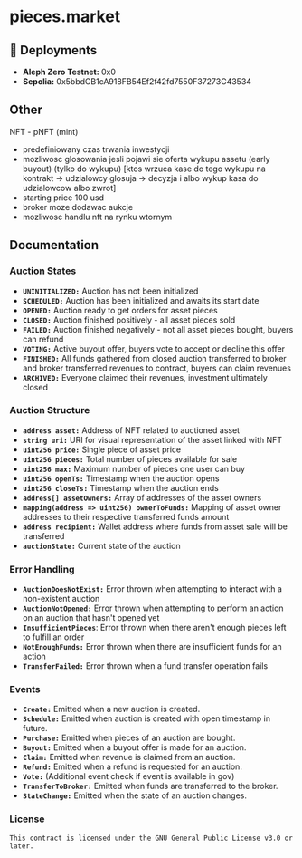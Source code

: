 # pieces.market

## 🚀 **Deployments**

-   **Aleph Zero Testnet:** 0x0
-   **Sepolia:** 0x5bbdCB1cA918FB54Ef2f42fd7550F37273C43534

## **Other**

NFT - pNFT (mint)

-   predefiniowany czas trwania inwestycji
-   mozliwosc glosowania jesli pojawi sie oferta wykupu assetu (early buyout) (tylko do wykupu)
    [ktos wrzuca kase do tego wykupu na kontrakt -> udzialowcy glosuja -> decyzja i albo wykup kasa do udzialowcow albo zwrot]
-   starting price 100 usd
-   broker moze dodawac aukcje
-   mozliwosc handlu nft na rynku wtornym

## Documentation

### Auction States

-   **`UNINITIALIZED:`** Auction has not been initialized
-   **`SCHEDULED:`** Auction has been initialized and awaits its start date
-   **`OPENED:`** Auction ready to get orders for asset pieces
-   **`CLOSED:`** Auction finished positively - all asset pieces sold
-   **`FAILED:`** Auction finished negatively - not all asset pieces bought, buyers can refund
-   **`VOTING:`** Active buyout offer, buyers vote to accept or decline this offer
-   **`FINISHED:`** All funds gathered from closed auction transferred to broker and broker transferred revenues to contract, buyers can claim revenues
-   **`ARCHIVED:`** Everyone claimed their revenues, investment ultimately closed

### Auction Structure

-   **`address asset:`** Address of NFT related to auctioned asset
-   **`string uri:`** URI for visual representation of the asset linked with NFT
-   **`uint256 price:`** Single piece of asset price
-   **`uint256 pieces:`** Total number of pieces available for sale
-   **`uint256 max:`** Maximum number of pieces one user can buy
-   **`uint256 openTs:`** Timestamp when the auction opens
-   **`uint256 closeTs:`** Timestamp when the auction ends
-   **`address[] assetOwners:`** Array of addresses of the asset owners
-   **`mapping(address => uint256) ownerToFunds:`** Mapping of asset owner addresses to their respective transferred funds amount
-   **`address recipient:`** Wallet address where funds from asset sale will be transferred
-   **`auctionState:`** Current state of the auction

### Error Handling

-   **`AuctionDoesNotExist:`** Error thrown when attempting to interact with a non-existent auction
-   **`AuctionNotOpened:`** Error thrown when attempting to perform an action on an auction that hasn't opened yet
-   **`InsufficientPieces`**: Error thrown when there aren't enough pieces left to fulfill an order
-   **`NotEnoughFunds:`** Error thrown when there are insufficient funds for an action
-   **`TransferFailed:`** Error thrown when a fund transfer operation fails

### Events

-   **`Create:`** Emitted when a new auction is created.
-   **`Schedule:`** Emitted when auction is created with open timestamp in future.
-   **`Purchase:`** Emitted when pieces of an auction are bought.
-   **`Buyout:`** Emitted when a buyout offer is made for an auction.
-   **`Claim:`** Emitted when revenue is claimed from an auction.
-   **`Refund:`** Emitted when a refund is requested for an auction.
-   **`Vote:`** (Additional event check if event is available in gov)
-   **`TransferToBroker:`** Emitted when funds are transferred to the broker.
-   **`StateChange:`** Emitted when the state of an auction changes.

### License

    This contract is licensed under the GNU General Public License v3.0 or later.
